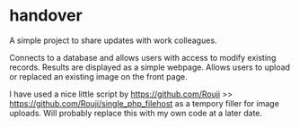 # handover
A simple project to share updates with work colleagues.

Connects to a database and allows users with access to modify existing records. Results are displayed as a simple webpage.
Allows users to upload or replaced an existing image on the front page.

I have used a nice little script by https://github.com/Rouji >> https://github.com/Rouji/single_php_filehost as a tempory filler for image uploads. Will probably replace this with my own code at a later date.
